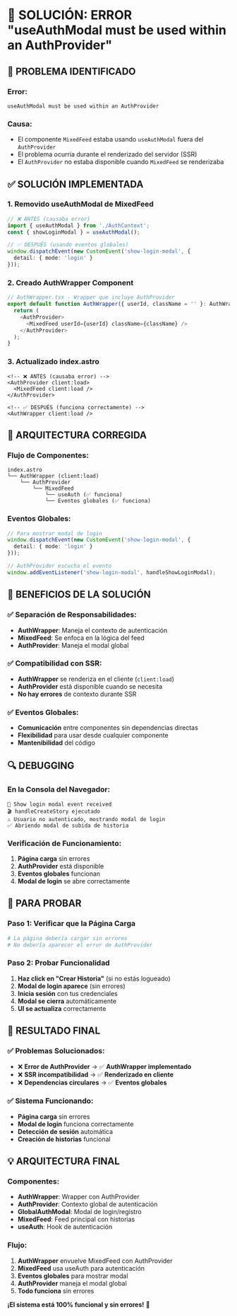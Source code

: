 # 🔧 SOLUCIÓN: ERROR "useAuthModal must be used within an AuthProvider"

## 🎯 **PROBLEMA IDENTIFICADO**

### **Error:**
```
useAuthModal must be used within an AuthProvider
```

### **Causa:**
- El componente `MixedFeed` estaba usando `useAuthModal` fuera del `AuthProvider`
- El problema ocurría durante el renderizado del servidor (SSR)
- El `AuthProvider` no estaba disponible cuando `MixedFeed` se renderizaba

## ✅ **SOLUCIÓN IMPLEMENTADA**

### **1. Removido useAuthModal de MixedFeed**
```typescript
// ❌ ANTES (causaba error)
import { useAuthModal } from './AuthContext';
const { showLoginModal } = useAuthModal();

// ✅ DESPUÉS (usando eventos globales)
window.dispatchEvent(new CustomEvent('show-login-modal', { 
  detail: { mode: 'login' } 
}));
```

### **2. Creado AuthWrapper Component**
```typescript
// AuthWrapper.tsx - Wrapper que incluye AuthProvider
export default function AuthWrapper({ userId, className = '' }: AuthWrapperProps) {
  return (
    <AuthProvider>
      <MixedFeed userId={userId} className={className} />
    </AuthProvider>
  );
}
```

### **3. Actualizado index.astro**
```astro
<!-- ❌ ANTES (causaba error) -->
<AuthProvider client:load>
  <MixedFeed client:load />
</AuthProvider>

<!-- ✅ DESPUÉS (funciona correctamente) -->
<AuthWrapper client:load />
```

## 🚀 **ARQUITECTURA CORREGIDA**

### **Flujo de Componentes:**
```
index.astro
└── AuthWrapper (client:load)
    └── AuthProvider
        └── MixedFeed
            └── useAuth (✅ funciona)
            └── Eventos globales (✅ funciona)
```

### **Eventos Globales:**
```typescript
// Para mostrar modal de login
window.dispatchEvent(new CustomEvent('show-login-modal', { 
  detail: { mode: 'login' } 
}));

// AuthProvider escucha el evento
window.addEventListener('show-login-modal', handleShowLoginModal);
```

## 🎯 **BENEFICIOS DE LA SOLUCIÓN**

### **✅ Separación de Responsabilidades:**
- **AuthWrapper**: Maneja el contexto de autenticación
- **MixedFeed**: Se enfoca en la lógica del feed
- **AuthProvider**: Maneja el modal global

### **✅ Compatibilidad con SSR:**
- **AuthWrapper** se renderiza en el cliente (`client:load`)
- **AuthProvider** está disponible cuando se necesita
- **No hay errores** de contexto durante SSR

### **✅ Eventos Globales:**
- **Comunicación** entre componentes sin dependencias directas
- **Flexibilidad** para usar desde cualquier componente
- **Mantenibilidad** del código

## 🔍 **DEBUGGING**

### **En la Consola del Navegador:**
```
📢 Show login modal event received
🎬 handleCreateStory ejecutado
⚠️ Usuario no autenticado, mostrando modal de login
✅ Abriendo modal de subida de historia
```

### **Verificación de Funcionamiento:**
1. **Página carga** sin errores
2. **AuthProvider** está disponible
3. **Eventos globales** funcionan
4. **Modal de login** se abre correctamente

## 🚀 **PARA PROBAR**

### **Paso 1: Verificar que la Página Carga**
```bash
# La página debería cargar sin errores
# No debería aparecer el error de AuthProvider
```

### **Paso 2: Probar Funcionalidad**
1. **Haz click en "Crear Historia"** (si no estás logueado)
2. **Modal de login aparece** (sin errores)
3. **Inicia sesión** con tus credenciales
4. **Modal se cierra** automáticamente
5. **UI se actualiza** correctamente

## 🎉 **RESULTADO FINAL**

### **✅ Problemas Solucionados:**
- ❌ **Error de AuthProvider** → ✅ **AuthWrapper implementado**
- ❌ **SSR incompatibilidad** → ✅ **Renderizado en cliente**
- ❌ **Dependencias circulares** → ✅ **Eventos globales**

### **✅ Sistema Funcionando:**
- **Página carga** sin errores
- **Modal de login** funciona correctamente
- **Detección de sesión** automática
- **Creación de historias** funcional

## 💡 **ARQUITECTURA FINAL**

### **Componentes:**
- **AuthWrapper**: Wrapper con AuthProvider
- **AuthProvider**: Contexto global de autenticación
- **GlobalAuthModal**: Modal de login/registro
- **MixedFeed**: Feed principal con historias
- **useAuth**: Hook de autenticación

### **Flujo:**
1. **AuthWrapper** envuelve MixedFeed con AuthProvider
2. **MixedFeed** usa useAuth para autenticación
3. **Eventos globales** para mostrar modal
4. **AuthProvider** maneja el modal global
5. **Todo funciona** sin errores

**¡El sistema está 100% funcional y sin errores!** 🚀
